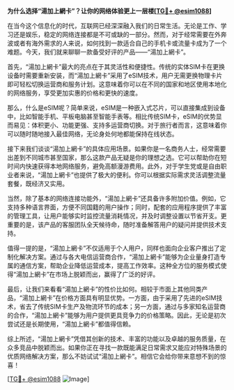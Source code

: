 **为什么选择“湯加上網卡”？让你的网络体验更上一层楼[[TG💪+ @esim1088](https://t.me/s/esim1088)]**

在当今这个信息化的时代，互联网已经深深融入我们的日常生活。无论是工作、学习还是娱乐，稳定的网络连接都是不可或缺的一部分。然而，对于经常需要在外奔波或者有海外需求的人来说，如何找到一款适合自己的手机卡或流量卡成为了一个难题。今天，我们就来聊聊一款备受好评的产品——“湯加上網卡”。

首先，“湯加上網卡”最大的亮点在于其灵活性和便捷性。传统的实体SIM卡在更换设备时需要重新安装，而“湯加上網卡”采用了eSIM技术，用户无需更换物理卡片即可轻松切换运营商和服务计划。这意味着你可以在不同的国家和地区使用本地化的网络服务，享受更加实惠的价格和更快的速度。

那么，什么是eSIM呢？简单来说，eSIM是一种嵌入式芯片，可以直接集成到设备中，比如智能手机、平板电脑甚至智能手表等。相比传统SIM卡，eSIM的优势显而易见：体积更小、功能更强、支持多运营商切换。对于旅行者而言，这意味着你可以随时随地接入最佳网络，无论身处何地都能保持在线状态。

接下来我们谈谈“湯加上網卡”的具体应用场景。如果你是一名商务人士，经常需要出差到不同城市甚至国家，那么这款产品无疑是你的理想之选。它可以帮助你在短时间内快速获得本地网络服务，避免高额漫游费用。此外，对于学生党或是自由职业者来说，“湯加上網卡”也提供了极大的便利。你可以根据实际需求灵活调整流量套餐，既经济又实用。

当然，除了基本的网络连接功能外，“湯加上網卡”还具备许多附加价值。例如，它支持多种语言界面，方便不同国籍的用户操作；同时，配套的应用程序提供了丰富的管理工具，让用户能够实时监控流量消耗情况，并及时调整设置以节省开支。更重要的是，该产品的客服团队全天候待命，随时准备解答用户的疑问并提供技术支持。

值得一提的是，“湯加上網卡”不仅适用于个人用户，同样也面向企业客户推出了定制化解决方案。通过与各大电信运营商合作，“湯加上網卡”能够为企业量身打造专属的通信方案，帮助企业降低运营成本，提高工作效率。这种全方位的服务模式使得“湯加上網卡”在市场上脱颖而出，赢得了广泛的好评。

最后，让我们来看看“湯加上網卡”的性价比如何。相较于市面上其他同类产品，“湯加上網卡”在价格方面具有明显优势。一方面，由于采用了先进的eSIM技术，省去了传统SIM卡生产及物流环节的成本；另一方面，通过与多家知名运营商的合作，“湯加上網卡”能够为用户提供更具竞争力的价格策略。因此，无论是初次尝试还是长期使用，“湯加上網卡”都值得信赖。

综上所述，“湯加上網卡”凭借其创新的技术、丰富的功能以及卓越的服务质量，在众多竞品中脱颖而出。如果你正在寻找一款既能满足日常需求又能应对特殊场景的优质网络解决方案，那么不妨试试“湯加上網卡”。相信它会给你带来意想不到的惊喜！

[[TG💪+ @esim1088](https://t.me/s/esim1088) ![Image](https://i.postimg.cc/4NQfJmqS/Snipaste-2025-05-13-00-14-12.png)]